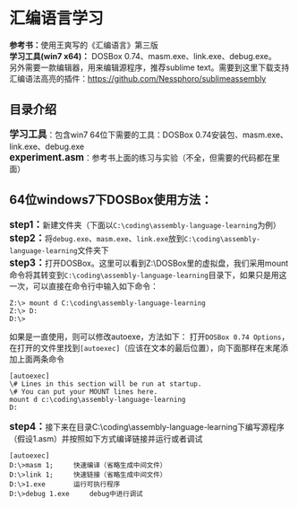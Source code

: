 # 汇编语言学习
<b>参考书：</b>使用王爽写的《汇编语言》第三版<br />
<b>学习工具(win7 x64)：</b>
DOSBox 0.74、masm.exe、link.exe、debug.exe。<br />
另外需要一款编辑器，用来编辑源程序，推荐sublime text。需要到这里下载支持汇编语法高亮的插件：<a href="https://github.com/Nessphoro/sublimeassembly" target="_blank">https://github.com/Nessphoro/sublimeassembly</a><br />
## 目录介绍
<big><b>学习工具</b></big>：包含win7 64位下需要的工具：DOSBox 0.74安装包、masm.exe、link.exe、debug.exe<br />
<big><b>experiment.asm</b></big>：参考书上面的练习与实验（不全，但需要的代码都在里面）

## 64位windows7下DOSBox使用方法：
<big><b>step1：</b></big>新建文件夹（下面以`C:\coding\assembly-language-learning`为例）<br />
<big><b>step2：</b></big>将`debug.exe`、`masm.exe`、`link.exe`放到`C:\coding\assembly-language-learning`文件夹下<br />
<big><b>step3：</b></big>打开DOSBox。这里可以看到Z:\DOSBox里的虚拟盘，我们采用mount命令将其转变到`C:\coding\assembly-language-learning`目录下，如果只是用这一次，可以直接在命令行中输入如下命令：
<pre><code>Z:\> mount d C:\coding\assembly-language-learning
Z:\> D:
D:\>
</code></pre>
如果是一直使用，则可以修改autoexe，方法如下：
打开`DOSBox 0.74 Options`，在打开的文件里找到`[autoexec]`（应该在文本的最后位置），向下面那样在末尾添加上面两条命令
<pre><code>[autoexec]
\# Lines in this section will be run at startup.
\# You can put your MOUNT lines here.
mount d c:\coding\assembly-language-learning
D:
</code></pre>
<big><b>step4：</b></big>接下来在目录C:\coding\assembly-language-learning下编写源程序（假设1.asm）并按照如下方式编译链接并运行或者调试
<pre><code>[autoexec]
D:\>masm 1;		快速编译（省略生成中间文件）
D:\>link 1;		快速链接（省略生成中间文件）
D:\>1.exe		运行可执行程序
D:\>debug 1.exe		debug中进行调试
</code></pre>